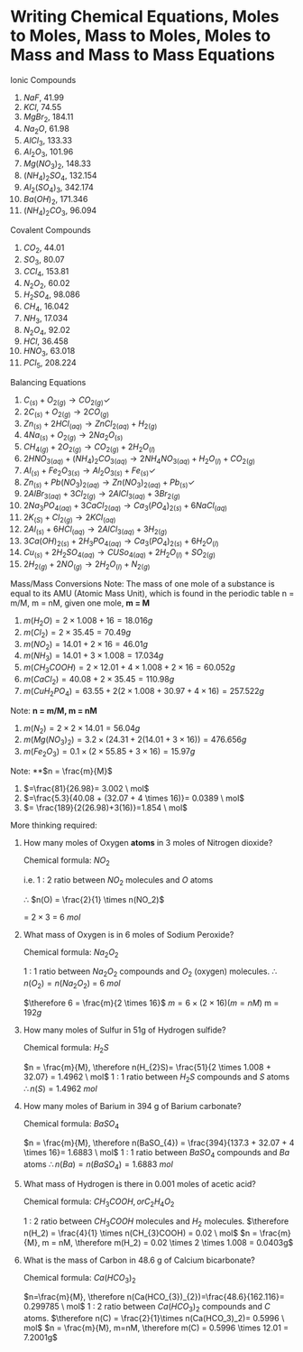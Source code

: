 # Writing Chemical Equations, Moles to Moles, Mass to Moles, Moles to Mass and Mass to Mass Equations

Ionic Compounds
1. $NaF$, 41.99
2. $KCl$, 74.55
3. $MgBr_2$, 184.11
4. $Na_2O$, 61.98
5. $AlCl_3$, 133.33
6. $Al_2O_3$, 101.96
7. $Mg(NO_3)_2$, 148.33
8. $(NH_4)_2SO_4$, 132.154
9. $Al_2(SO_4)_3$, 342.174
10. $Ba(OH)_2$, 171.346
11. $(NH_4)_2CO_3$, 96.094

Covalent Compounds
1. $CO_2$, 44.01
2. $SO_3$, 80.07
3. $CCl_4$, 153.81
4. $N_2O_2$, 60.02
5. $H_2SO_4$, 98.086
6. $CH_4$, 16.042
7. $NH_3$, 17.034
8. $N_2O_4$, 92.02
9. $HCl$, 36.458
10. $HNO_3$, 63.018
11. $PCl_5$, 208.224

Balancing Equations
1. $C_{(s)} + O_{2(g)} \rightarrow CO_{2(g)} \checkmark$
2. $2C_{(s)} + O_{2(g)} \rightarrow 2CO_{(g)}$
3. $Zn_{(s)} + 2HCl_{(aq)} \rightarrow ZnCl_{2(aq)} + H_{2(g)}$
4. $4Na_{(s)}+O_{2(g)}\rightarrow 2Na_2O_{(s)}$
5. $CH_{4(g)} + 2O_{2(g)} \rightarrow CO_{2(g)} + 2H_2O_{(l)}$
6. $2HNO_{3(aq)} + (NH_4)_2CO_{3(aq)} \rightarrow 2NH_4NO_{3(aq)} + H_2O_{(l)} + CO_{2(g)}$
7. $Al_{(s)}+Fe_2O_{3(s)} \rightarrow Al_2O_{3(s)}+Fe_{(s)} \checkmark$
8. $Zn_{(s)} + Pb(NO_3)_{2(aq)} \rightarrow Zn(NO_3)_{2(aq)}+ Pb_{(s)} \checkmark$
9. $2AlBr_{3(aq)} + 3Cl_{2(g)} \rightarrow 2AlCl_{3(aq)} + 3Br_{2(g)}$
10. $2Na_3PO_{4(aq)} + 3CaCl_{2(aq)} \rightarrow Ca_3(PO_4)_{2(s)} + 6NaCl_{(aq)}$
11. $2K_{(S)} + Cl_{2(g)}\rightarrow 2KCl_{(aq)}$
12. $2Al_{(s)} + 6HCl_{(aq)} \rightarrow 2AlCl_{3(aq)} + 3H_{2(g)}$
13. $3Ca(OH)_{2(s)} + 2H_3PO_{4(aq)}\rightarrow Ca_3(PO_4)_{2(s)} + 6H_2O_{(l)}$
14. $Cu_{(s)} + 2H_2SO_{4(aq)} \rightarrow CUSo_{4(aq)} + 2H_2O_{(l)} + SO_{2(g)}$
15. $2H_{2(g)} + 2NO_{(g)} \rightarrow 2H_2O_{(l)} + N_{2(g)}$

Mass/Mass Conversions
Note: The mass of one mole of a substance is equal to its AMU (Atomic Mass Unit), which is found in the periodic table
           n = m/M,  m = nM, given one mole, **m = M**
           
1. $m(H_{2}O)= 2 \times 1.008 +16 =18.016g$
2. $m(Cl_{2}) = 2 \times 35.45 = 70.49g$
3. $m(NO_{2})=14.01 + 2 \times 16 = 46.01g$
4. $m(NH_{3}) = 14.01 + 3 \times 1.008 = 17.034g$
5. $m(CH_3COOH)=2 \times 12.01 + 4 \times 1.008 + 2 \times 16 = 60.052g$
6. $m(CaCl_2)=40.08 + 2 \times 35.45 = 110.98g$
7. $m(CuH_2PO_4) = 63.55 + 2(2 \times 1.008 + 30.97 + 4 \times 16) = 257.522g$

Note: **n = m/M, m = nM**
1. $m(N_2)=2 \times 2 \times 14.01 = 56.04g$
2. $m(Mg(NO_3)_2)= 3.2\times (24.31 + 2(14.01 + 3 \times 16)) = 476.656g$
3. $m(Fe_2O_3)=0.1\times (2 \times 55.85 + 3 \times 16) = 15.97g$

Note: **$n = \frac{m}{M}$
1. $=\frac{81}{26.98}= 3.002 \ mol$
2. $=\frac{5.3}{40.08 + (32.07 + 4 \times 16)}= 0.0389 \ mol$
3. $= \frac{189}{2(26.98)+3(16)}=1.854 \ mol$

More thinking required:
1. How many moles of Oxygen **atoms** in 3 moles of Nitrogen dioxide?

	Chemical formula: $NO_2$

	i.e. 1 : 2 ratio between $NO_2$ molecules and $O$ atoms

	$\therefore$ $n(O) = \frac{2}{1} \times n(NO_2)$

	= $2 \times 3$ = $6 \ mol$

2. What mass of Oxygen is in 6 moles of Sodium Peroxide?

	Chemical formula: $Na_2O_2$

	1 : 1 ratio between $Na_2O_2$ compounds and $O_2$ (oxygen) molecules.
	$\therefore$ $n(O_2)= n(Na_2O_2)$
	= $6 \ mol$

	$\therefore 6 = \frac{m}{2 \times 16}$
	$m = 6 \times (2 \times 16) (m = nM)$
	m = $192g$

3. How many moles of Sulfur in 51g of Hydrogen sulfide?

	Chemical formula: $H_2S$

	$n = \frac{m}{M}, \therefore n(H_{2}S)= \frac{51}{2 \times 1.008 + 32.07} = 1.4962 \ mol$
	1 : 1 ratio between $H_2S$ compounds and $S$ atoms
	$\therefore n(S) = 1.4962 \ mol$

4. How many moles of Barium in 394 g of Barium carbonate?

	Chemical formula: $BaSO_4$

	$n = \frac{m}{M}, \therefore n(BaSO_{4}) = \frac{394}{137.3 + 32.07 + 4 \times 16}= 1.6883 \ mol$
	1 : 1 ratio between $BaSO_4$ compounds and $Ba$ atoms
	$\therefore n(Ba) = n(BaSO_{4}) = 1.6883 \ mol$

5. What mass of Hydrogen is there in 0.001 moles of acetic acid?

	Chemical formula: $CH_{3}COOH,orC_{2}H_{4}O_{2}$

	1 : 2 ratio between $CH_{3}COOH$ molecules and $H_2$ molecules.
	$\therefore n(H_2) = \frac{4}{1} \times n(CH_{3}COOH) = 0.02 \ mol$
	$n = \frac{m}{M}, m = nM, \therefore m(H_2) = 0.02 \times 2 \times 1.008 = 0.0403g$

6. What is the mass of Carbon in 48.6 g of Calcium bicarbonate?

	Chemical formula: $Ca(HCO_3)_2$

	$n=\frac{m}{M}, \therefore n(Ca(HCO_{3})_{2})=\frac{48.6}{162.116}= 0.299785 \ mol$
	1 : 2 ratio between $Ca(HCO_3)_2$ compounds and $C$ atoms.
	$\therefore n(C) = \frac{2}{1}\times n(Ca(HCO_3)_2)= 0.5996 \ mol$
	$n = \frac{m}{M}, m=nM, \therefore m(C) = 0.5996 \times 12.01 = 7.2001g$
	